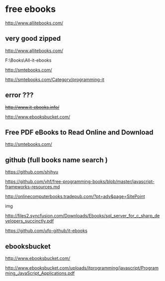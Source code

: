 # free ebooks  


http://www.allitebooks.com/  

## very good zipped 

http://www.allitebooks.com/  

F:\Books\All-it-ebooks  



http://smtebooks.com/  

http://smtebooks.com/Category/programming-it  


## error ???  

<del>http://www.it-ebooks.info/</del>  



http://www.ebooksbucket.com/

## Free PDF eBooks to Read Online and Download


http://smtebooks.com/ 





## github (full books name search )  

https://github.com/shihyu


https://github.com/vhf/free-programming-books/blob/master/javascript-frameworks-resources.md


http://onlinecomputerbooks.tradepub.com/?pt=adv&page=SitePoint  

img  



http://files2.syncfusion.com/Downloads/Ebooks/sql_server_for_c_sharp_developers_succinctly.pdf






https://github.com/ufo-github/it-ebooks



## ebooksbucket

http://www.ebooksbucket.com/

http://www.ebooksbucket.com/uploads/itprogramming/javascript/Programming_JavaScript_Applications.pdf















